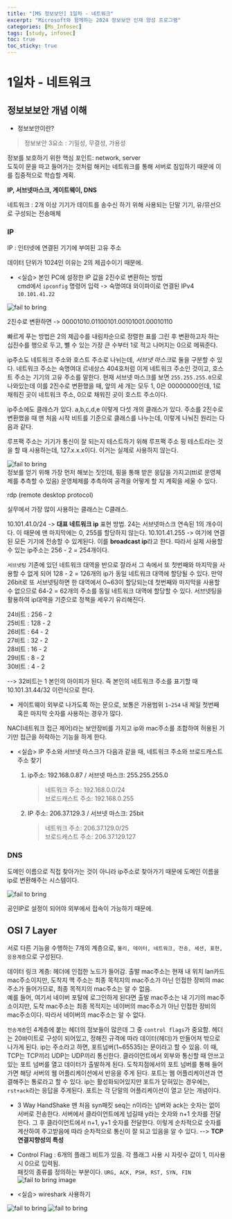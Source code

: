 ```yaml
---
title: "[MS 정보보안] 1일차 - 네트워크"
excerpt: "Microsoft와 함께하는 2024 정보보안 인재 양성 프로그램"
categories: [Ms_Infosec]
tags: [study, infosec]
toc: true
toc_sticky: true
---
```


# 1일차 - 네트워크

## 정보보보안 개념 이해

+ 정보보안이란?

> 정보보안 3요소 : 기밀성, 무결성, 가용성

정보를 보호하기 위한 핵심 포인트: network, server  
도둑이 문을 따고 들어가는 것처럼 해커는 네트워크를 통해 서버로 침입하기 때문에 이를 집중적으로 학습할 계획.  

**IP, 서브넷마스크, 게이트웨이, DNS**

네트워크 : 2개 이상 기기가 데이트를 송수신 하기 위해 사용되는 단말 기기, 유/뮤선으로 구성되는 전송매체   

### IP

IP : 인터넷에 연결된 기기에 부여된 고유 주소


데이터 단위가 1024인 이유는 2의 제곱수이기 때문에.   

+ <실습> 본인 PC에 설정한 IP 값을 2진수로 변환하는 방법  
cmd에서 `ipconfig` 명령어 입력 -> 숙명여대 와이파이로 연결된 IPv4 `10.101.41.22`  

![fail to bring](/assets/Image/ms_infosec/day1_1.png)

2진수로 변환하면 -> 00001010.01100101.00101001.00010110

빠르게 푸는 방법은 2의 제곱수를 내림차순으로 정렬한 표를 그린 후 변환하고자 하는 십진수를 행으로 두고, 뺄 수 있는 가장 큰 수부터 1로 적고 나머지는 0으로 메꿔준다.  

ip주소도 네트워크 주소와 호스트 주소로 나뉘는데, *서브넷 마스크*로 둘을 구분할 수 있다. 
네트워크 주소는 숙명여대 르네상스 404호처럼 이게 네트워크 주소인 것이고, 호스트 주소는 기기의 고유 주소를 말한다. 현재 서브넷 마스크를 보면 `255.255.255.0`으로 나와있는데 이를 2진수로 변환했을 때, 앞의 세 개는 모두 1, 0은 00000000인데, 1로 채워진 곳이 네트워크 주소, 0으로 채워진 곳이 호스트 주소이다.   

ip주소에도 클래스가 있다. a,b,c,d,e 이렇게 다섯 개의 클래스가 있다. 주소를 2진수로 변환했을 때 맨 처음 시작 비트를 기준으로 클래스를 나누는데, 이렇게 나눠진 원리는 다음과 같다.   

루프팩 주소는 기기가 통신이 잘 되는지 테스트하기 위해 루프팩 주소 핑 테스트라는 것을 할 때 사용하는데, 127.x.x.x이다. 이거는 실제로 사용하지 않는다.  

![fail to bring](/assets/Image/ms_infosec/day1_2.png)  
정보를 얻기 위해 가장 먼저 해보는 짓인데, 핑을 통해 받은 응답을 가지고(ttl로 운영체제를 추측할 수 있음) 운영체제를 추측하여 공격을 어떻게 할 지 계획을 세울 수 있다.  

rdp (remote desktop protocol) 

실무에서 가장 많이 사용하는 클래스는 C클래스.  

10.101.41.0/24 -> **대표 네트워크 ip** 표현 방법. 24는 서브넷마스크 연속된 1의 개수이다. 이 때문에 맨 마지막에는 0, 255를 할당하지 않는다. 10.101.41.255 -> 여기에 연결된 모든 기기에 전송할 수 있게된다. 이를 **broadcast ip**라고 한다. 
따라서 실제 사용할 수 있는 ip주소는 256 - 2 = 254개이다.  

`서브넷팅` 기존에 있던 네트워크 대역을 반으로 잘라서 그 속에서 또 첫번째와 마지막을 사용할 수 없게 되어 128 - 2 = 126개의 ip가 동일 네트워크 대역에 할당될 수 있다. 
만약 26bit로 또 서브넷팅하면 한 대역에서 0~63이 할당되는데 첫번째와 마지막을 사용할 수 없으므로 64-2 = 62개의 주소를 동일 네트워크 대역에 할당할 수 있다. 서브넷팅을 활용하여 ip대역을 기준으로 정책을 세우기 유리해진다. 

24비트 : 256 - 2  
25비트 : 128 - 2  
26비트 : 64 - 2  
27비트 : 32 - 2  
28비트 : 16 - 2  
29비트 : 8 - 2  
30비트 : 4 - 2  

--> 32비트는 1 본인의 아이피가 된다. 즉 본인의 네트워크 주소를 표기할 때 10.101.31.44/32 이런식으로 한다. 

+ 게이트웨이
외부로 나가도록 하는 문으로, 보통은 가용범위 `1~254` 내 제일 첫번째 혹은 마지막 숫자를 사용하는 경우가 많다.  

NAC(네트워크 접근 제어)라는 보안장비를 가지고 ip와 mac주소를 조합하여 허용된 기기만 접근을 허락하는 기능을 하게 한다. 


+ <실습> IP 주소와 서브넷 마스크가 다음과 같을 때, 네트워크 주소와 브로드캐스트 주소 찾기  
    1. ip주소: 192.168.0.87 / 서브넷 마스크: 255.255.255.0  
        > 네트워크 주소: 192.168.0.0/24  
        > 브로드캐스트 주소: 192.168.0.255

    2. IP 주소: 206.37.129.3 / 서브넷 마스크: 25bit
        > 네트워크 주소: 206.37.129.0/25  
        > 브로드캐스트 주소: 206.37.129.127


### DNS

도메인 이름으로 직접 찾아가는 것이 아니라 ip주소로 찾아가기 때문에 도메인 이름을 ip로 변환해주는 시스템이다. 

![fail to bring](/assets/Image/ms_infosec/day1_3.png)

공인IP로 설정이 되어야 외부에서 접속이 가능하기 때문에.

## OSI 7 Layer

서로 다른 기능을 수행하는 7개의 계층으로, `물리, 데이터, 네트워크, 전송, 세션, 표현, 응용계층`으로 구성된다.   

데이터 링크 계층: 헤더에 인접한 노드가 들어감. 출발 mac주소는 현재 내 위치 lan카드 mac주소이지만, 도착지 맥 주소는 최종 목적지의 mac주소가 아닌 인접한 장비의 mac주소가 들어가므로, 최종 목적지의 mac주소는 알 수 없음.  
예를 들어, 여기서 네이버 포탈에 로그인하게 된다면 출발 mac주소는 내 기기의 mac주소이지만, 도착 mac주소는 최종 목적지는 네이버의 mac주소가 아닌 인접한 장비의 mac주소이다. 따라서 네이버의 mac주소는 알 수 없다.  

`전송계층`인 4계층에 붙는 헤더의 정보들이 많은데 그 중 `control flags`가 중요함. 헤더는 20바이트로 구성이 되어있고, 정해진 규격에 따라 데이터(헤더)가 만들어져 밖으로 나가게 된다. ip는 주소라고 하면, 포트넘버(1~65535)는 문이라고 할 수 있음. 이 때, TCP는 TCP끼리 UDP는 UDP끼리 통신한다. 클라이언트에서 외부와 통신할 때 안쓰고 있는 포트 넘버를 열고 데이터가 출발하게 된다. 도착지점에서의 포트 넘버를 통해 들어가면 해당 서버의 웹 어플리케이션에서 반응을 주게 된다. 포트는 웹 어플리케이션과 연결해주는 통로라고 할 수 있다. ip는 활성화되어있지만 포트가 닫혀있는 경우에는, `rst+ack`라는 응답을 주게된다. 포트는 각 단말의 어플리케이션이 열고 닫는 개념이다. 

+ 3 Way HandShake
    맨 처음 syn패킷 seq는 n이라는 넘버와 ack는 숫자는 없이 서버로 전송한다. 서버에서 클라이언트에게 넘길때 y라는 숫자와 n+1 숫자를 전달한다. 그 후 클라이언트에서 n+1, y+1 숫자를 전달한다. 이렇게 순차적으로 숫자를 계산하여 주고받음에 따라 순차적으로 통신이 잘 되고 있음을 알 수 있다. --> **TCP 연결지향성의 특성**

+ Control Flag : 6개의 플래그 비트가 있음. 각 플래그 사용 시 자릿수 값이 1, 미사용 시 0으로 입력됨.  
    패킷의 종류를 정의하는 부분이다. `URG, ACK, PSH, RST, SYN, FIN`  
    ![fail to bring image](/assets/Image/ms_infosec/day2_6.png)



+ <실습> wireshark 사용하기

![fail to bring](/assets/Image/ms_infosec/day1_4.png)
![fail to bring](/assets/Image/ms_infosec/day1_5.png)

